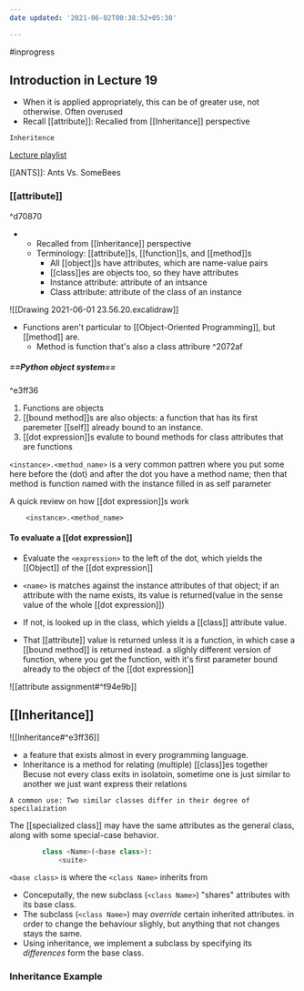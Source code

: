 ```yaml
---
date updated: '2021-06-02T00:38:52+05:30'

---
```


#inprogress
## Introduction in Lecture 19

- When it is applied appropriately, this can be of greater use, not otherwise. Often overused
- Recall [[attribute]]: Recalled from [[Inheritance]] perspective

```qrcode
Inheritence
```

[Lecture playlist](https://www.youtube.com/watch?v=m9wC1N9PtSw&list=PL6BsET-8jgYXpV7vl4Pvo25wh0FKRlecx)

[[ANTS]]: Ants Vs. SomeBees

### [[attribute]]

^d70870

- - Recalled from [[Inheritance]] perspective
  - Terminology: [[attribute]]s, [[function]]s, and [[method]]s
    - All [[object]]s have attributes, which are name-value pairs
    - [[class]]es are objects too, so they have attributes
    - Instance attribute: attribute of an intsance
    - Class attribute: attribute of the class of an instance

![[Drawing 2021-06-01 23.56.20.excalidraw]]

- Functions aren't particular to [[Object-Oriented Programming]], but [[method]] are.
  - Method is function that's also a class attribure ^2072af

##### ==Python object system==

^e3ff36

1. Functions are objects
2. [[bound method]]s are also objects: a function that has its first paremeter [[self]] already bound to an instance.
3. [[dot expression]]s evalute to bound methods for class attributes that are functions

`<instance>.<method_name>` is a very common pattren
where you put some <instance> here before the (dot) and after the dot you have a method name; then that method is function named with the instance filled in as self parameter

A quick review on how [[dot expression]]s work

```shell
	<instance>.<method_name>
```

#### To evaluate a [[dot expression]]

- Evaluate the `<expression>`  to the left of the dot, which yields the [[Object]] of the [[dot expression]]

- `<name>`  is matches against the instance attributes of that object;
  if an attribute with the name exists, its value is returned(value in the sense value of the whole [[dot expression]])

- If not, <name> is looked up in the class, which yields a [[class]] attribute value.

- That [[attribute]] value is returned unless it is a function, in which case a [[bound method]] is returned instead.
  a slighly different version of function, where you get the function, with it's first parameter bound already to the object of the [[dot expression]]

![[attribute assignment#^f94e9b]]
		
## [[Inheritance]]

![[Inheritance#^e3ff36]]
- a feature that exists almost in every programming language.
- Inheritance is a method for relating (multiple) [[class]]es together
		Becuse not every class exits in isolatoin, sometime one is just similar to another we just want express their relations  
```ad-note
A common use: Two similar classes differ in their degree of specilaization
```

The [[specialized class]] may have the same attributes as the general class, along with some special-case behavior.
```python
		class <Name>(<base class>):
			<suite>
```
`<base class>` is where the `<class Name>` inherits from

- Conceputally, the new subclass (`<class Name>`) "shares" attributes with its base class.
- The subclass (`<class Name>`)  may *override* certain inherited attributes.
				in order to change the behaviour slighly, but anything that not changes stays the same.
- Using inheritance, we implement a subclass by specifying its *differences* form the base class.

### Inheritance Example
				